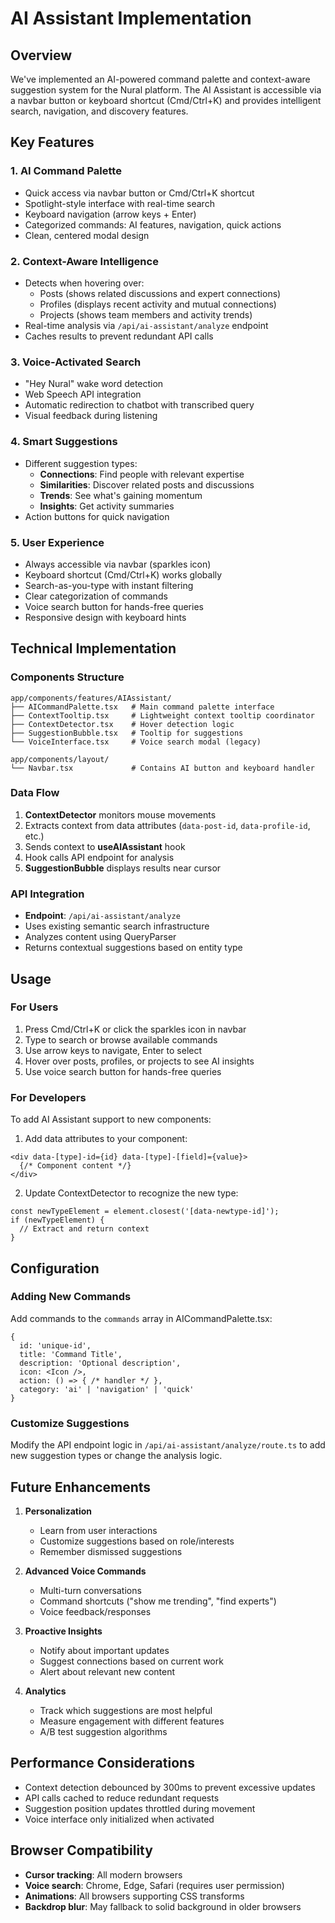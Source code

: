 # AI Assistant Implementation

## Overview
We've implemented an AI-powered command palette and context-aware suggestion system for the Nural platform. The AI Assistant is accessible via a navbar button or keyboard shortcut (Cmd/Ctrl+K) and provides intelligent search, navigation, and discovery features.

## Key Features

### 1. **AI Command Palette**
- Quick access via navbar button or Cmd/Ctrl+K shortcut
- Spotlight-style interface with real-time search
- Keyboard navigation (arrow keys + Enter)
- Categorized commands: AI features, navigation, quick actions
- Clean, centered modal design

### 2. **Context-Aware Intelligence**
- Detects when hovering over:
  - Posts (shows related discussions and expert connections)
  - Profiles (displays recent activity and mutual connections)
  - Projects (shows team members and activity trends)
- Real-time analysis via `/api/ai-assistant/analyze` endpoint
- Caches results to prevent redundant API calls

### 3. **Voice-Activated Search**
- "Hey Nural" wake word detection
- Web Speech API integration
- Automatic redirection to chatbot with transcribed query
- Visual feedback during listening

### 4. **Smart Suggestions**
- Different suggestion types:
  - **Connections**: Find people with relevant expertise
  - **Similarities**: Discover related posts and discussions
  - **Trends**: See what's gaining momentum
  - **Insights**: Get activity summaries
- Action buttons for quick navigation

### 5. **User Experience**
- Always accessible via navbar (sparkles icon)
- Keyboard shortcut (Cmd/Ctrl+K) works globally
- Search-as-you-type with instant filtering
- Clear categorization of commands
- Voice search button for hands-free queries
- Responsive design with keyboard hints

## Technical Implementation

### Components Structure
```
app/components/features/AIAssistant/
├── AICommandPalette.tsx   # Main command palette interface
├── ContextTooltip.tsx     # Lightweight context tooltip coordinator
├── ContextDetector.tsx    # Hover detection logic
├── SuggestionBubble.tsx   # Tooltip for suggestions
└── VoiceInterface.tsx     # Voice search modal (legacy)

app/components/layout/
└── Navbar.tsx             # Contains AI button and keyboard handler
```

### Data Flow
1. **ContextDetector** monitors mouse movements
2. Extracts context from data attributes (`data-post-id`, `data-profile-id`, etc.)
3. Sends context to **useAIAssistant** hook
4. Hook calls API endpoint for analysis
5. **SuggestionBubble** displays results near cursor

### API Integration
- **Endpoint**: `/api/ai-assistant/analyze`
- Uses existing semantic search infrastructure
- Analyzes content using QueryParser
- Returns contextual suggestions based on entity type

## Usage

### For Users
1. Press Cmd/Ctrl+K or click the sparkles icon in navbar
2. Type to search or browse available commands
3. Use arrow keys to navigate, Enter to select
4. Hover over posts, profiles, or projects to see AI insights
5. Use voice search button for hands-free queries

### For Developers
To add AI Assistant support to new components:

1. Add data attributes to your component:
```tsx
<div data-[type]-id={id} data-[type]-[field]={value}>
  {/* Component content */}
</div>
```

2. Update ContextDetector to recognize the new type:
```tsx
const newTypeElement = element.closest('[data-newtype-id]');
if (newTypeElement) {
  // Extract and return context
}
```

## Configuration

### Adding New Commands
Add commands to the `commands` array in AICommandPalette.tsx:
```tsx
{
  id: 'unique-id',
  title: 'Command Title',
  description: 'Optional description',
  icon: <Icon />,
  action: () => { /* handler */ },
  category: 'ai' | 'navigation' | 'quick'
}
```

### Customize Suggestions
Modify the API endpoint logic in `/api/ai-assistant/analyze/route.ts` to add new suggestion types or change the analysis logic.

## Future Enhancements

1. **Personalization**
   - Learn from user interactions
   - Customize suggestions based on role/interests
   - Remember dismissed suggestions

2. **Advanced Voice Commands**
   - Multi-turn conversations
   - Command shortcuts ("show me trending", "find experts")
   - Voice feedback/responses

3. **Proactive Insights**
   - Notify about important updates
   - Suggest connections based on current work
   - Alert about relevant new content

4. **Analytics**
   - Track which suggestions are most helpful
   - Measure engagement with different features
   - A/B test suggestion algorithms

## Performance Considerations

- Context detection debounced by 300ms to prevent excessive updates
- API calls cached to reduce redundant requests
- Suggestion position updates throttled during movement
- Voice interface only initialized when activated

## Browser Compatibility

- **Cursor tracking**: All modern browsers
- **Voice search**: Chrome, Edge, Safari (requires user permission)
- **Animations**: All browsers supporting CSS transforms
- **Backdrop blur**: May fallback to solid background in older browsers